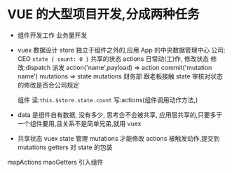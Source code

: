 # VUE 的大型项目开发,分成两种任务

- 组件开发工作 业务量开发
- vuex 数据设计
  store 独立于组件之外的,应用 App 的中央数据管理中心
  公司:
  CEO `state { count: 0 }` 共享的状态
  actions 日常动(工)作, 修改状态
  修改:dispatch 派发 action('name',payload) => action commit('mutation name') mutations => state
  mutations 财务部 跟老板接触 state
  审核对状态的修改是否合公司规定

  组件
  读:`this.$store.state.count`
  写:actions(组件调用动作方法,)

- data 是组件自有数据, 没有多少, 思考会不会被共享, 应用层共享的,只要多于一个组件要用,且关系不是简单兄弟,就用 vuex
- 共享状态
  vuex state 管理
  mutations 才能修改
  actions 被触发动作,提交到 mutations
  getters 对 state 的包装

mapActions maoGetters 引入组件
